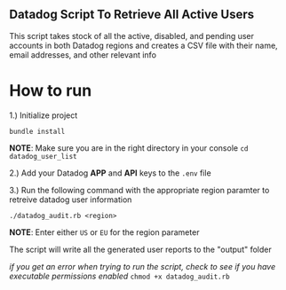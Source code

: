 ## Datadog Script To Retrieve All Active Users
This script takes stock of all the active, disabled, and pending user accounts in both Datadog regions and creates a CSV file with their name, email addresses, and other relevant info 

# How to run
1.) Initialize project

`bundle install`

**NOTE**: Make sure you are in the right directory in your console
`cd datadog_user_list`

2.) Add your Datadog **APP** and **API** keys to the `.env` file

3.) Run the following command with the appropriate region paramter to retreive datadog user information

`./datadog_audit.rb <region>`

**NOTE**: Enter either `US` or `EU` for the region parameter

The script will write all the generated user reports to the "output" folder

*if you get an error when trying to run the script, check to see if you have executable permissions enabled*
`chmod +x datadog_audit.rb`
